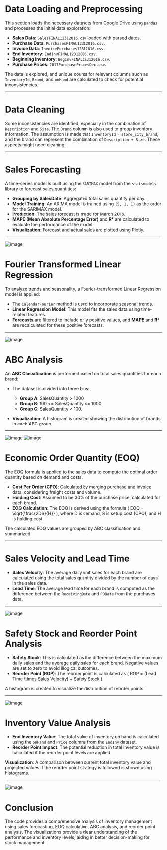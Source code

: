 # **Data Loading and Preprocessing**
This section loads the necessary datasets from Google Drive using `pandas` and processes the initial data exploration:

- **Sales Data**: `SalesFINAL12312016.csv` loaded with parsed dates.
- **Purchase Data**: `PurchasesFINAL12312016.csv`.
- **Invoice Data**: `InvoicePurchases12312016.csv`.
- **End Inventory**: `EndInvFINAL12312016.csv`.
- **Beginning Inventory**: `BegInvFINAL12312016.csv`.
- **Purchase Prices**: `2017PurchasePricesDec.csv`.

The data is explored, and unique counts for relevant columns such as `InventoryId`, `Brand`, and `onHand` are calculated to check for potential inconsistencies.

---





# **Data Cleaning**
Some inconsistencies are identified, especially in the combination of `Description` and `Size`. The `Brand` column is also used to group inventory information. The assumption is made that `InventoryId` = `store_city_brand`, and the brand can represent the combination of `Description + Size`. These aspects might need cleaning.

---

# **Sales Forecasting**
A time-series model is built using the `SARIMAX` model from the `statsmodels` library to forecast sales quantities:

- **Grouping by SalesDate**: Aggregated total sales quantity per day.
- **Model Training**: An ARIMA model is trained using `(5, 1, 1)` as the order for the SARIMAX model.
- **Prediction**: The sales forecast is made for March 2016.
- **MAPE (Mean Absolute Percentage Error)** and **R²** are calculated to evaluate the performance of the model.
- **Visualization**: Forecast and actual sales are plotted using Plotly.

---
![image](https://github.com/user-attachments/assets/97dc4d3e-2d81-4501-9ab7-d329e4580de4)
# **Fourier Transformed Linear Regression**
To analyze trends and seasonality, a Fourier-transformed Linear Regression model is applied:

- The `CalendarFourier` method is used to incorporate seasonal trends.
- **Linear Regression Model**: This model fits the sales data using time-related features.
- **Forecasts** are filtered to include only positive values, and **MAPE** and **R²** are recalculated for these positive forecasts.

---
![image](https://github.com/user-attachments/assets/96572690-f644-4a33-9ea6-0f236656f4db)
# **ABC Analysis**
An **ABC Classification** is performed based on total sales quantities for each brand:

- The dataset is divided into three bins: 
  - **Group A**: SalesQuantity > 1000.
  - **Group B**: 100 <= SalesQuantity <= 1000.
  - **Group C**: SalesQuantity < 100.
  
- **Visualization**: A histogram is created showing the distribution of brands in each ABC group.

---
  
![image](https://github.com/user-attachments/assets/6348da0f-bd1d-46a9-8bb1-8294e4dda58e)
![image](https://github.com/user-attachments/assets/cc4e07f7-33cb-4de2-aab0-dcd87e6ea3c0)
# **Economic Order Quantity (EOQ)**
The EOQ formula is applied to the sales data to compute the optimal order quantity based on demand and costs:

- **Cost Per Order (CPO)**: Calculated by merging purchase and invoice data, considering freight costs and volume.
- **Holding Cost**: Assumed to be 30% of the purchase price, calculated for each brand.
- **EOQ Calculation**: The EOQ is derived using the formula \( EOQ = \sqrt{\frac{2DS}{H}} \), where D is demand, S is setup cost (CPO), and H is holding cost.

The calculated EOQ values are grouped by ABC classification and summarized.

---

# **Sales Velocity and Lead Time**
- **Sales Velocity**: The average daily unit sales for each brand are calculated using the total sales quantity divided by the number of days in the sales data.
- **Lead Time**: The average lead time for each brand is computed as the difference between the `ReceivingDate` and `PODate` from the purchases data.

---


![image](https://github.com/user-attachments/assets/01d90026-ce8c-43c0-b948-58e8b4dffec5)
# **Safety Stock and Reorder Point Analysis**
- **Safety Stock**: This is calculated as the difference between the maximum daily sales and the average daily sales for each brand. Negative values are set to zero to avoid illogical outcomes.
- **Reorder Point (ROP)**: The reorder point is calculated as \( ROP = (Lead Time \times Sales Velocity) + Safety Stock \). 

A histogram is created to visualize the distribution of reorder points.

---
![image](https://github.com/user-attachments/assets/48320ba6-84a7-4b12-b1ca-9f0323523379)
# **Inventory Value Analysis**
- **End Inventory Value**: The total value of inventory on hand is calculated using the `onHand` and `Price` columns from the `EndInv` dataset.
- **Reorder Point Impact**: The potential reduction in total inventory value is calculated if the reorder point levels are applied.

**Visualization**: A comparison between current total inventory value and projected values if the reorder point strategy is followed is shown using histograms.

---
![image](https://github.com/user-attachments/assets/7940cbf4-ca4f-4887-8aa7-8beb9f184341)
# **Conclusion**
The code provides a comprehensive analysis of inventory management using sales forecasting, EOQ calculation, ABC analysis, and reorder point analysis. The visualizations provide a clear understanding of the performance and inventory levels, aiding in better decision-making for stock management.
